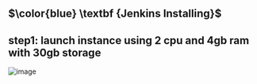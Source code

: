 ##  $\color{blue} \textbf {Jenkins Installing}$
## step1: launch instance using 2 cpu and 4gb ram with 30gb storage
![image](https://github.com/user-attachments/assets/9639843c-7758-45ba-8853-457ecf1d08d5)


